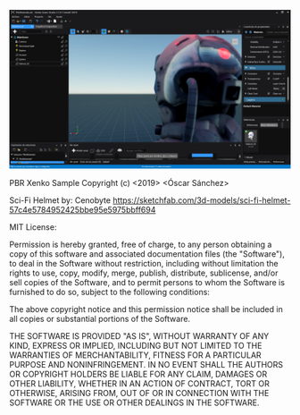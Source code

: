 ![Myimage](https://github.com/meriaizen86/XenkoPbrMaterials/blob/master/img/img.png)



PBR Xenko Sample
Copyright (c) <2019> <Óscar Sánchez>

Sci-Fi Helmet by: Cenobyte
https://sketchfab.com/3d-models/sci-fi-helmet-57c4e5784952425bbe95e5975bbff694

MIT License:

Permission is hereby granted, free of charge, to any person obtaining a copy
of this software and associated documentation files (the "Software"), to deal
in the Software without restriction, including without limitation the rights
to use, copy, modify, merge, publish, distribute, sublicense, and/or sell
copies of the Software, and to permit persons to whom the Software is
furnished to do so, subject to the following conditions:

The above copyright notice and this permission notice shall be included in all
copies or substantial portions of the Software.

THE SOFTWARE IS PROVIDED "AS IS", WITHOUT WARRANTY OF ANY KIND, EXPRESS OR
IMPLIED, INCLUDING BUT NOT LIMITED TO THE WARRANTIES OF MERCHANTABILITY,
FITNESS FOR A PARTICULAR PURPOSE AND NONINFRINGEMENT. IN NO EVENT SHALL THE
AUTHORS OR COPYRIGHT HOLDERS BE LIABLE FOR ANY CLAIM, DAMAGES OR OTHER
LIABILITY, WHETHER IN AN ACTION OF CONTRACT, TORT OR OTHERWISE, ARISING FROM,
OUT OF OR IN CONNECTION WITH THE SOFTWARE OR THE USE OR OTHER DEALINGS IN THE
SOFTWARE.
